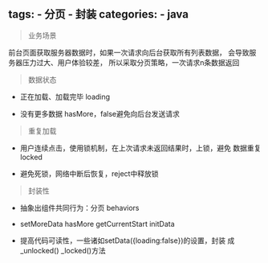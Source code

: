 tags:
    - 分页
    - 封装
categories: 
    - java
---
>业务场景

前台页面获取服务器数据时，如果一次请求向后台获取所有列表数据，
会导致服务器压力过大、用户体验较差，
所以采取分页策略，一次请求n条数据返回

>数据状态

* 正在加载、加载完毕
loading

* 没有更多数据
hasMore，false避免向后台发送请求

>重复加载

* 用户连续点击，使用锁机制，在上次请求未返回结果时，上锁，避免
数据重复
locked

* 避免死锁，网络中断后恢复，reject中释放锁

>封装性

* 抽象出组件共同行为：分页
behaviors

* setMoreData hasMore getCurrentStart initData

* 提高代码可读性，一些诸如setData({loading:false})的设置，封装
成_unlocked() _locked()方法